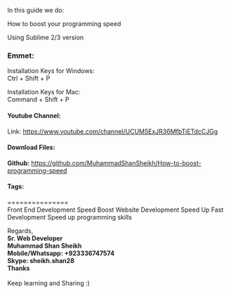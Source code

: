 In this guide we do:

How to boost your programming speed

Using Sublime 2/3 version

### Emmet:

Installation Keys for Windows:<br>
Ctrl + Shift + P

Installation Keys for Mac:<br>
Command + Shift + P

#### Youtube Channel:
 
Link: https://www.youtube.com/channel/UCUM5ExJR36MfbTiETdcCJGg

#### Download Files:

**Github:** https://github.com/MuhammadShanSheikh/How-to-boost-programming-speed


#### Tags:
===============<br>
Front End Development Speed Boost
Website Development Speed Up
Fast Development
Speed up programming skills

Regards,<br>
**Sr. Web Developer<br>
Muhammad Shan Sheikh<br>
Mobile/Whatsapp: +923336747574<br>
Skype: sheikh.shan28<br>
Thanks**<br>
<br>
Keep learning and Sharing :)
